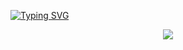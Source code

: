 <a href="https://git.io/typing-svg"><img src="https://readme-typing-svg.demolab.com?font=TimesNewRoman&weight=600&size=48&pause=1000&color=FF0000&center=true&vCenter=true&width=1920&height=150&lines=Welcome+to+Pram+Github" alt="Typing SVG" /></a>
<p align="center">
  <a href="https://x.com/pramwtf">
    <img src="https://img.shields.io/twitter/follow/pramwtf">
  </a>
  
